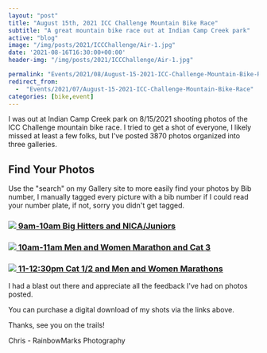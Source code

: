 ```yaml
---
layout: "post"
title: "August 15th, 2021 ICC Challenge Mountain Bike Race"
subtitle: "A great mountain bike race out at Indian Camp Creek park"
active: "blog"
image: "/img/posts/2021/ICCChallenge/Air-1.jpg"
date: '2021-08-16T16:30:00+00:00'
header-img: "/img/posts/2021/ICCChallenge/Air-1.jpg"

permalink: "Events/2021/08/August-15-2021-ICC-Challenge-Mountain-Bike-Race"
redirect_from: 
  -  "Events/2021/07/August-15-2021-ICC-Challenge-Mountain-Bike-Race"
categories: [bike,event]
---
```

I was out at Indian Camp Creek park on 8/15/2021 shooting photos of the ICC Challenge mountain bike race. I tried to get a shot of everyone, I likely missed at least a few folks, but I've posted 3870 photos organized into three galleries.

## Find Your Photos

Use the "search" on my Gallery site to more easily find your photos by Bib number, I manually tagged every picture with a bib number if I could read your number plate, if not, sorry you didn't get tagged.

### [<img src="{% picture direct200 /img/posts/2021/ICCChallenge/ICC-1.jpg %}" /> 9am-10am Big Hitters and NICA/Juniors](https://photos.rainbowmarks.com/2021/Bikes/ICC/ICC-Big-Hitters-and-NICA)

### [<img src="{% picture direct200 /img/posts/2021/ICCChallenge/ICC-2.jpg %}" /> 10am-11am Men and Women Marathon and Cat 3](https://photos.rainbowmarks.com/2021/Bikes/ICC/2021-ICC-Marathon-and-Cat-3-10am-11am)

### [<img src="{% picture direct200 /img/posts/2021/ICCChallenge/ICC-3.jpg %}" /> 11-12:30pm Cat 1/2 and Men and Women Marathons](https://photos.rainbowmarks.com/2021/Bikes/ICC/2021-ICC-Cat-12-and-Marathon-11am-1230pm)

I had a blast out there and appreciate all the feedback I've had on photos posted. 

You can purchase a   digital download of my shots via the links above. 

Thanks, see you on the trails!

Chris - RainbowMarks Photography